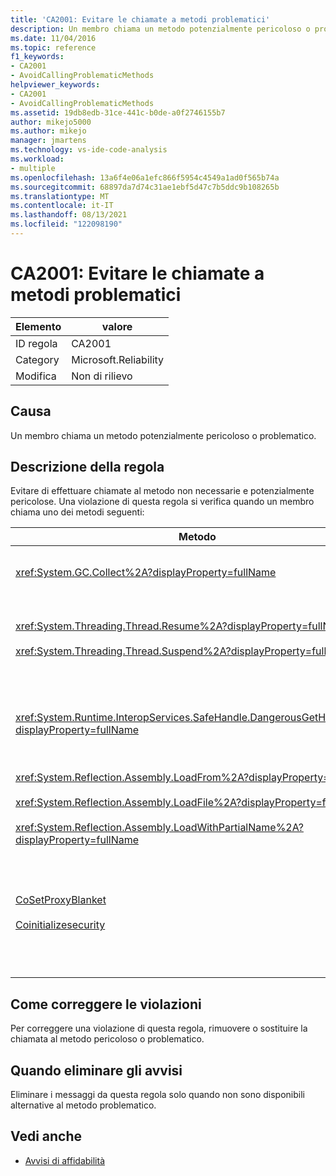 ```yaml
---
title: 'CA2001: Evitare le chiamate a metodi problematici'
description: Un membro chiama un metodo potenzialmente pericoloso o problematico.
ms.date: 11/04/2016
ms.topic: reference
f1_keywords:
- CA2001
- AvoidCallingProblematicMethods
helpviewer_keywords:
- CA2001
- AvoidCallingProblematicMethods
ms.assetid: 19db8edb-31ce-441c-b0de-a0f2746155b7
author: mikejo5000
ms.author: mikejo
manager: jmartens
ms.technology: vs-ide-code-analysis
ms.workload:
- multiple
ms.openlocfilehash: 13a6f4e06a1efc866f5954c4549a1ad0f565b74a
ms.sourcegitcommit: 68897da7d74c31ae1ebf5d47c7b5ddc9b108265b
ms.translationtype: MT
ms.contentlocale: it-IT
ms.lasthandoff: 08/13/2021
ms.locfileid: "122098190"
---
```

# <a name="ca2001-avoid-calling-problematic-methods"></a>CA2001: Evitare le chiamate a metodi problematici

|Elemento|valore|
|-|-|
|ID regola|CA2001|
|Category|Microsoft.Reliability|
|Modifica|Non di rilievo|

## <a name="cause"></a>Causa

Un membro chiama un metodo potenzialmente pericoloso o problematico.

## <a name="rule-description"></a>Descrizione della regola

Evitare di effettuare chiamate al metodo non necessarie e potenzialmente pericolose. Una violazione di questa regola si verifica quando un membro chiama uno dei metodi seguenti:

|Metodo|Descrizione|
|------------|-----------------|
|<xref:System.GC.Collect%2A?displayProperty=fullName>|Chiamata di GC. La raccolta può influire in modo significativo sulle prestazioni dell'applicazione ed è raramente necessaria. Per altre informazioni, vedere il post di blog [Performance Tidbits (Tidbit prestazioni)](/archive/blogs/ricom/when-to-call-gc-collect) di Rico Mariani su MSDN.|
|<xref:System.Threading.Thread.Resume%2A?displayProperty=fullName><br /><br /><xref:System.Threading.Thread.Suspend%2A?displayProperty=fullName>|Thread.Suspend e Thread.Resume sono stati deprecati a causa del comportamento imprevedibile.  Usare altre classi nello spazio dei nomi , ad esempio , e , per <xref:System.Threading> <xref:System.Threading.Monitor> <xref:System.Threading.Mutex> <xref:System.Threading.Semaphore> sincronizzare i thread o proteggere le risorse.|
|<xref:System.Runtime.InteropServices.SafeHandle.DangerousGetHandle%2A?displayProperty=fullName>|Il `DangerousGetHandle` metodo rappresenta un rischio per la sicurezza perché può restituire un handle non valido. Per altre informazioni su come usare il metodo `DangerousGetHandle` in modo sicuro, vedere i <xref:System.Runtime.InteropServices.SafeHandle.DangerousAddRef%2A> metodi e <xref:System.Runtime.InteropServices.SafeHandle.DangerousRelease%2A> .|
|<xref:System.Reflection.Assembly.LoadFrom%2A?displayProperty=fullName><br /><br /><xref:System.Reflection.Assembly.LoadFile%2A?displayProperty=fullName><br /><br /><xref:System.Reflection.Assembly.LoadWithPartialName%2A?displayProperty=fullName>|Questi metodi possono caricare assembly da percorsi imprevisti. Per informazioni sui metodi che caricano gli assembly, vedere ad esempio [](/archive/blogs/suzcook/choosing-a-binding-context) i post di blog sulle note clr .NET di Suzanne Cook [su LoadFile](/archive/blogs/suzcook/loadfile-vs-loadfrom) e LoadFrom e Scelta di un contesto di associazione.|
|[CoSetProxyBlanket](/windows/win32/api/combaseapi/nf-combaseapi-cosetproxyblanket)<br /><br />[Coinitializesecurity](/windows/win32/api/combaseapi/nf-combaseapi-coinitializesecurity)|Quando il codice utente inizia l'esecuzione in un processo gestito, è troppo tardi per chiamare in modo affidabile `CoSetProxyBlanket` . Common Language Runtime (CLR) esegue azioni di inizializzazione che potrebbero impedire l'esito positivo di P/Invoke degli utenti.<br /><br />Se è necessario chiamare per un'applicazione gestita, è consigliabile avviare il processo usando un eseguibile di codice nativo (C++), chiamare nel codice nativo e quindi avviare l'applicazione di codice gestito `CoSetProxyBlanket` `CoSetProxyBlanket` in corso. Assicurarsi di specificare un numero di versione del runtime.|

## <a name="how-to-fix-violations"></a>Come correggere le violazioni

Per correggere una violazione di questa regola, rimuovere o sostituire la chiamata al metodo pericoloso o problematico.

## <a name="when-to-suppress-warnings"></a>Quando eliminare gli avvisi

Eliminare i messaggi da questa regola solo quando non sono disponibili alternative al metodo problematico.

## <a name="see-also"></a>Vedi anche

- [Avvisi di affidabilità](/dotnet/fundamentals/code-analysis/quality-rules/reliability-warnings)
